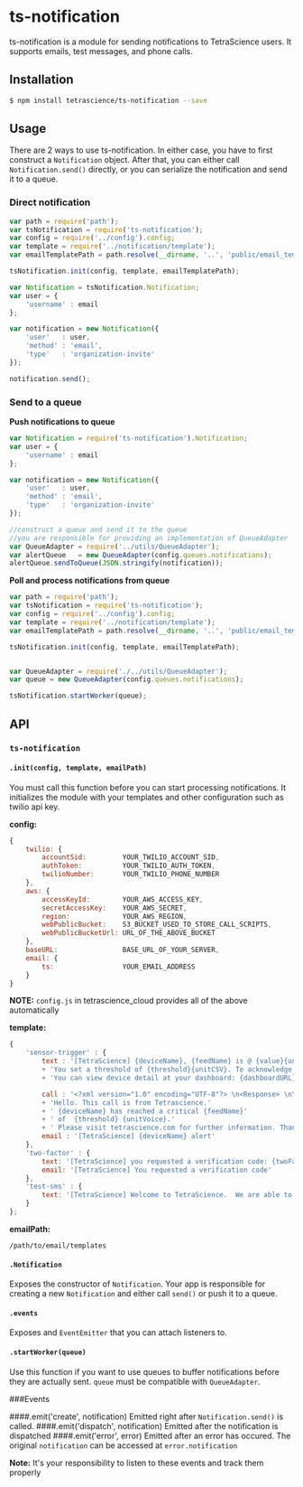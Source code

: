 # ts-notification

ts-notification is a module for sending notifications to TetraScience users.  It supports emails, test messages, and phone calls.  

## Installation
```sh
$ npm install tetrascience/ts-notification --save
```

## Usage
There are 2 ways to use ts-notification.  In either case, you have to first construct a `Notification` object.  After that, you can either call `Notification.send()` directly, or you can serialize the notification and send it to a queue.

### Direct notification
```javascript
var path = require('path');
var tsNotification = require('ts-notification');
var config = require('../config').config;
var template = require('../notification/template');
var emailTemplatePath = path.resolve(__dirname, '..', 'public/email_templates');

tsNotification.init(config, template, emailTemplatePath);

var Notification = tsNotification.Notification;
var user = {
    'username' : email
};

var notification = new Notification({
    'user'   : user,
    'method' : 'email',
    'type'   : 'organization-invite'
});

notification.send();
```

### Send to a queue
**Push notifications to queue**

```javascript
var Notification = require('ts-notification').Notification;
var user = {
    'username' : email
};

var notification = new Notification({
    'user'   : user,
    'method' : 'email',
    'type'   : 'organization-invite'
});

//construct a queue and send it to the queue
//you are responsible for providing an implementation of QueueAdapter
var QueueAdapter = require('../utils/QueueAdapter');
var alertQueue   = new QueueAdapter(config.queues.notifications);
alertQueue.sendToQueue(JSON.stringify(notification));
```
**Poll and process notifications from queue**

```javascript
var path = require('path');
var tsNotification = require('ts-notification');
var config = require('../config').config;
var template = require('../notification/template');
var emailTemplatePath = path.resolve(__dirname, '..', 'public/email_templates');

tsNotification.init(config, template, emailTemplatePath);


var QueueAdapter = require('./../utils/QueueAdapter');
var queue = new QueueAdapter(config.queues.notifications);

tsNotification.startWorker(queue);
```

## API
### `ts-notification`
#### `.init(config, template, emailPath)`
You must call this function before you can start processing notifications.  It initializes the module with your templates and other configuration such as twilio api key.

**config:**

```javascript 
{
	twilio: {
		accountSid:			YOUR_TWILIO_ACCOUNT_SID,
		authToken:			YOUR_TWILIO_AUTH_TOKEN,
		twilioNumber:		YOUR_TWILIO_PHONE_NUMBER
	},
	aws: {
		accessKeyId:		YOUR_AWS_ACCESS_KEY,
		secretAccessKey:	YOUR_AWS_SECRET,
		region:				YOUR_AWS_REGION,
		webPublicBucket:	S3_BUCKET_USED_TO_STORE_CALL_SCRIPTS,
		webPublicBucketUrl:	URL_OF_THE_ABOVE_BUCKET
	},
	baseURL:				BASE_URL_OF_YOUR_SERVER,
	email: {
		ts:					YOUR_EMAIL_ADDRESS
	}
}
```
**NOTE:** `config.js` in tetrascience_cloud provides all of the above automatically

**template:**

```javascript
{
    'sensor-trigger' : {
        text : '[TetraScience] {deviceName}, {feedName} is @ {value}{unitCSV}.'
        + 'You set a threshold of {threshold}{unitCSV}. To acknowledge, press here {ackUrl} .'
        + 'You can view device detail at your dashboard: {dashboardURL}. ',

        call : '<?xml version="1.0" encoding="UTF-8"?> \n<Response> \n\t<Say voice="alice" loop="10">'
        + 'Hello. This call is from Tetrascience.'
        + ' {deviceName} has reached a critical {feedName}'
        + ' of  {threshold} {unitVoice}.'
        + ' Please visit tetrascience.com for further information. Thank you.<\/Say>\n <\/Response>',
        email : '[TetraScience] {deviceName} alert'
    },
    'two-factor' : {
        text: '[TetraScience] you requested a verification code: {twoFactorCode}',
        email: '[TetraScience] You requested a verification code'
    },
    'test-sms' : {
        text: '[TetraScience] Welcome to TetraScience.  We are able to send text message to you!'
    }
};
```

**emailPath:**

```
/path/to/email/templates
```

#### `.Notification`
Exposes the constructor of `Notification`.  Your app is responsible for creating a new `Notification` and either call `send()` or push it to a queue.

#### `.events`
Exposes and `EventEmitter` that you can attach listeners to.

#### `.startWorker(queue)`
Use this function if you want to use queues to buffer notifications before they are actually sent.  `queue` must be compatible with `QueueAdapter`.

###Events

####.emit('create', notification)
Emitted right after `Notification.send()` is called.
####.emit('dispatch', notification)
Emitted after the notification is dispatched
####.emit('error', error)
Emitted after an error has occured. The original `notification` can be accessed at `error.notification`

**Note:** It's your responsibility to listen to these events and track them properly